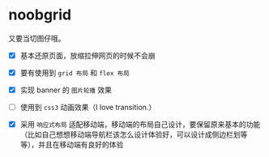 # noobgrid

又要当切图仔哦。

- [x] 基本还原页面，放缩拉伸网页的时候不会崩

- [x] 要有使用到 `grid 布局` 和 `flex 布局`

- [x] 实现 banner 的 `图片轮播` 效果

- [ ] 使用到 `css3` 动画效果（I love transition.）

- [x] 采用 `响应式布局` 适配移动端，移动端的布局自己设计，要保留原来基本的功能（比如自己想想移动端导航栏该怎么设计体验好，可以设计成侧边栏划等等），并且在移动端有良好的体验